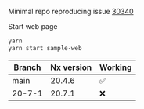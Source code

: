 Minimal repo reproducing issue [30340](https://github.com/nrwl/nx/issues/30340)

Start web page

```bash
yarn
yarn start sample-web
```

| Branch | Nx version | Working |
| ------ | ---------- | ------- |
| main   | 20.4.6     | ✅      |
| 20-7-1 | 20.7.1     | ❌      |

